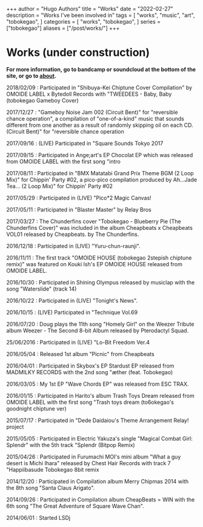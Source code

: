 +++
author = "Hugo Authors"
title = "Works"
date = "2022-02-27"
description = "Works I've been involved in"
tags = [
    "works",
    "music",
    "art",
    "tobokegao",
]
categories = [
    "works",
    "tobokegao",
]
series = ["tobokegao"]
aliases = ["/post/works/"]
+++

# Works (under construction)

**For more information, go to bandcamp or soundcloud at the bottom of the site, or go to [about](https://tobokegao.github.io/about/).**

2018/02/09 : Participated in "Shibuya-Kei Chiptune Cover Compilation" by OMOIDE LABEL x Bytedoll Records with "TWEEDEES - Baby, Baby (tobokegao Gameboy Cover)

2017/12/27 : "Gameboy Noise Jam 002 (Circuit Bent)" for "reversible chance operation", a compilation of "one-of-a-kind" music that sounds different from one another as a result of randomly skipping oil on each CD. (Circuit Bent)" for "reversible chance operation

2017/09/16 : (LIVE) Participated in "Square Sounds Tokyo 2017

2017/09/15 : Participated in Ange;art's EP Chocolat EP which was released from OMOIDE LABEL with the first song "intro

2017/08/11 : Participated in "BMX Matatabi Grand Prix Theme BGM (2 Loop Mix)" for Chippin' Party #02, a pico-pico compilation produced by Ah...Jade Tea... (2 Loop Mix)" for Chippin' Party #02

2017/05/29 : Participated in (LIVE) "Pico*2 Magic Canvas!

2017/05/11 : Participated in "Blaster Master" by Relay Bros

2017/03/27 : The Chunderfins cover "Tobokegao - Blueberry Pie (The Chunderfins Cover)" was included in the album Cheapbeats x Cheapbeats VOL01 released by Cheapbeats. by The Chunderfins.

2016/12/18 : Participated in (LIVE) "Yuru-chun-raunji".

2016/11/11 : The first track "OMOIDE HOUSE (tobokegao 2stepish chiptune remix)" was featured on Kouki Ish's EP OMOIDE HOUSE released from OMOIDE LABEL.

2016/10/30 : Participated in Shining Olympus released by musiclap with the song "Waterslide" (track 14)

2016/10/22 : Participated in (LIVE) "Tonight's News".

2016/10/15 : (LIVE) Participated in "Technique Vol.69

2016/07/20 : Doug plays the 11th song "Homely Girl" on the Weezer Tribute album Weezer - The Second 8-bit Album released by Pterodactyl Squad.

25/06/2016 : Participated in (LIVE) "Lo-Bit Freedom Ver.4

2016/05/04 : Released 1st album "Picnic" from Cheapbeats

2016/04/01 : Participated in Skybox's EP Stardust EP released from MADMILKY RECORDS with the 2nd song "æther (feat. Tobokegao)

2016/03/05 : My 1st EP "Wave Chords EP" was released from ESC TRAX.

2016/01/15 : Participated in Harito's album Trash Toys Dream released from OMOIDE LABEL with the first song "Trash toys dream (to6okegao's goodnight chiptune ver)

2015/07/17 : Participated in "Dede Daidaiou's Theme Arrangement Relay! project

2015/05/05 : Participated in Electric Yakuza's single "Magical Combat Girl: Splendr" with the 5th track "Splendr (Bitpop Remix)

2015/04/26 : Participated in Furumachi MOI's mini album "What a guy desert is Michi Ihara" released by Chest Hair Records with track 7 "Happiibasude Tobokegao 8bit remix

2014/12/20 : Participated in Compilation album Merry Chipmas 2014 with the 8th song "Santa Claus Arigato".

2014/09/26 : Participated in Compilation album CheapBeats = WIN with the 6th song "The Great Adventure of Square Wave Chan".

2014/06/01 : Started LSDj